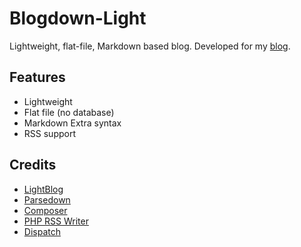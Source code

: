 Blogdown-Light
==============

Lightweight, flat-file, Markdown based blog. Developed for my [blog](http://jwalanta.com).


Features
--------

* Lightweight
* Flat file (no database)
* Markdown Extra syntax
* RSS support

Credits
-------
* [LightBlog](https://github.com/SiteOctopus/Light-Blog)
* [Parsedown](https://github.com/erusev/parsedown)
* [Composer](http://getcomposer.org/)
* [PHP RSS Writer](https://github.com/suin/php-rss-writer)
* [Dispatch](http://noodlehaus.github.com/dispatch/)

